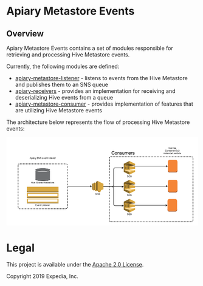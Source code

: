 # Apiary Metastore Events

##  Overview
Apiary Metastore Events contains a set of modules responsible for retrieving and processing Hive Metastore events.

Currently, the following modules are defined:
 - [apiary-metastore-listener](apiary-metastore-listener) - listens to events from the Hive Metastore and publishes them to an SNS queue
 - [apiary-receivers](apiary-receivers) - provides an implementation for receiving and deserializing Hive events from a queue
 - [apiary-metastore-consumer](apiary-metastore-consumer) - provides implementation of features that are utilizing Hive Metastore events
  
The architecture below represents the flow of processing Hive Metastore events:

![Apiary Metastore Events Architecture.](images/Apiary_metastore_events_architecture.png  "Apiary SNS event listener.")

# Legal
This project is available under the [Apache 2.0 License](http://www.apache.org/licenses/LICENSE-2.0.html).

Copyright 2019 Expedia, Inc.
